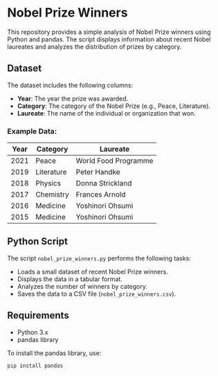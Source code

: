 # Nobel Prize Winners

This repository provides a simple analysis of Nobel Prize winners using Python and pandas. The script displays information about recent Nobel laureates and analyzes the distribution of prizes by category.

## Dataset

The dataset includes the following columns:

- **Year**: The year the prize was awarded.
- **Category**: The category of the Nobel Prize (e.g., Peace, Literature).
- **Laureate**: The name of the individual or organization that won.

### Example Data:

| Year | Category     | Laureate                 |
|-----|--------------|---------------------------|
| 2021 | Peace        | World Food Programme       |
| 2019 | Literature   | Peter Handke               |
| 2018 | Physics      | Donna Strickland            |
| 2017 | Chemistry    | Frances Arnold              |
| 2016 | Medicine     | Yoshinori Ohsumi            |
| 2015 | Medicine     | Yoshinori Ohsumi            |

## Python Script

The script `nobel_prize_winners.py` performs the following tasks:

- Loads a small dataset of recent Nobel Prize winners.
- Displays the data in a tabular format.
- Analyzes the number of winners by category.
- Saves the data to a CSV file (`nobel_prize_winners.csv`).

## Requirements

- Python 3.x
- pandas library

To install the pandas library, use:
```bash
pip install pandas
